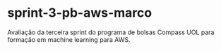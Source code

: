 # sprint-3-pb-aws-marco
Avaliação da terceira sprint do programa de bolsas Compass UOL para formação em machine learning para AWS.

